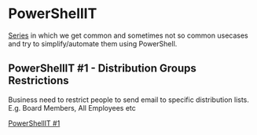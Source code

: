 # PowerShellIT
[Series](https://www.andysvints.com/category/powershellit/) in which we get common and sometimes not so common usecases and try to simplify/automate them using PowerShell. 

## PowerShellIT #1 - Distribution Groups Restrictions
Business need to restrict people to send email to specific distribution lists. E.g. Board Members, All Employees etc

[PowerShellIT #1](https://github.com/andysvints/PowerShellIT/tree/master/PowerShellIT%20%231%20-%20Distribution%20Groups%20Restrictions)
